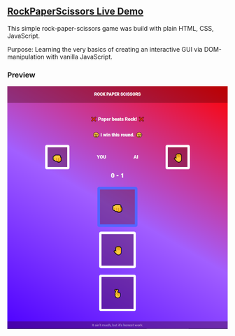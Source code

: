 ## **[RockPaperScissors Live Demo](https://engineman11.github.io/RockPaperScissors/)**

This simple rock-paper-scissors game was build with plain HTML, CSS, JavaScript.

Purpose: Learning the very basics of creating an interactive GUI via DOM-manipulation with vanilla JavaScript.


### Preview

![Preview](/preview.png/)
